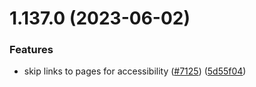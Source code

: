 # 1.137.0 (2023-06-02)


### Features

* skip links to pages for accessibility ([#7125](https://github.com/EddieHubCommunity/LinkFree/issues/7125)) ([5d55f04](https://github.com/EddieHubCommunity/LinkFree/commit/5d55f04e327f8a39adf3f817b17dff64ce57a27b))



